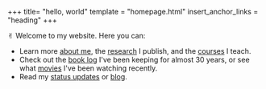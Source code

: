 +++
title= "hello, world"
template = "homepage.html"
insert_anchor_links = "heading"
+++

<span class="og">✌︎</span> Welcome to my website. Here you can: 

- Learn more [about me](./about), the [research](./research) I publish, and the [courses](./teaching) I teach.
- Check out the [book log](@/readinglog.md) I've been keeping for almost 30 years, or see what [movies](./log) I've been watching recently. 
- Read my [status updates](./is) or [blog](./blog/).